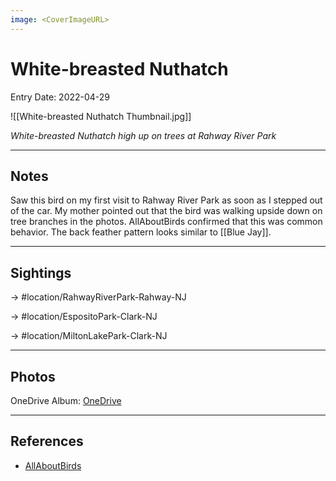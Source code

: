 ```yaml
---
image: <CoverImageURL>
---
```


# White-breasted Nuthatch
Entry Date: 2022-04-29

![[White-breasted Nuthatch Thumbnail.jpg]]

*White-breasted Nuthatch high up on trees at Rahway River Park*

---------------------------------------------------------------
## Notes
Saw this bird on my first visit to Rahway River Park as soon as I stepped out of the car. My mother pointed out that the bird was walking upside down on tree branches in the photos. AllAboutBirds confirmed that this was common behavior. The back feather pattern looks similar to [[Blue Jay]].

---------------------------------------------------------------
## Sightings

-> #location/RahwayRiverPark-Rahway-NJ

-> #location/EspositoPark-Clark-NJ 

-> #location/MiltonLakePark-Clark-NJ 

---------------------------------------------------------------
## Photos
OneDrive Album: [OneDrive](https://1drv.ms/u/s!AvaIuMdCo_w-0hhCrVoxp_2lNUTc?e=QotzP6)

---------------------------------------------------------------
## References
- [AllAboutBirds](https://www.allaboutbirds.org/guide/White-breasted_Nuthatch/overview)